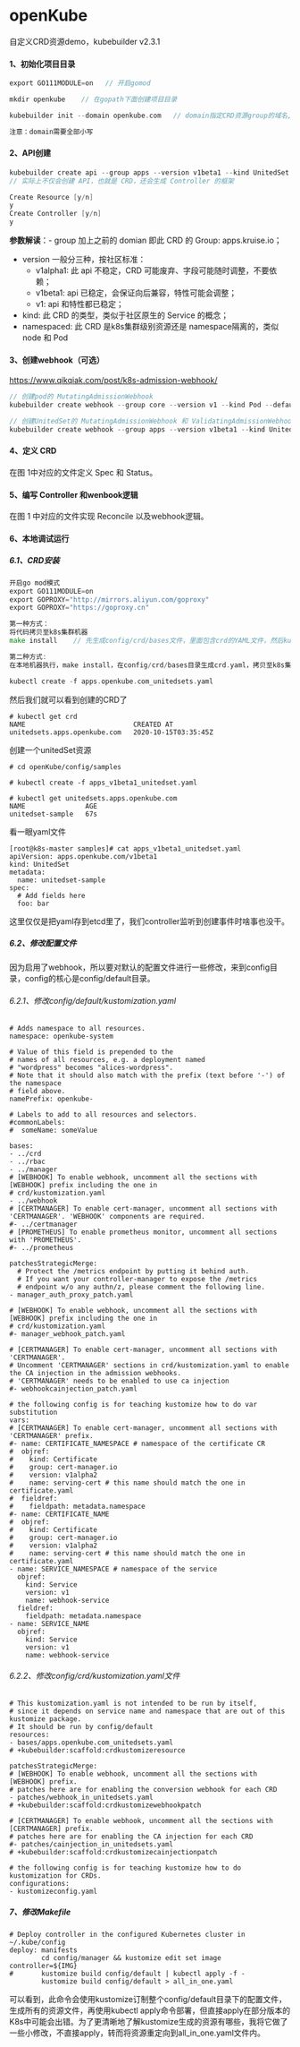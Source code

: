 # openKube
自定义CRD资源demo，kubebuilder v2.3.1

#### 1、初始化项目目录

```go
export GO111MODULE=on   // 开启gomod

mkdir openkube    // 在gopath下面创建项目目录

kubebuilder init --domain openkube.com   // domain指定CRD资源group的域名,

注意：domain需要全部小写
```

#### 2、API创建

```go
kubebuilder create api --group apps --version v1beta1 --kind UnitedSet --namespaced true 
// 实际上不仅会创建 API，也就是 CRD，还会生成 Controller 的框架

Create Resource [y/n]
y
Create Controller [y/n]
y
```

**参数解读**：- group 加上之前的 domian 即此 CRD 的 Group: apps.kruise.io；

- version 一般分三种，按社区标准：
  - v1alpha1: 此 api 不稳定，CRD 可能废弃、字段可能随时调整，不要依赖；
  - v1beta1: api 已稳定，会保证向后兼容，特性可能会调整；
  - v1: api 和特性都已稳定；
- kind: 此 CRD 的类型，类似于社区原生的 Service 的概念；
- namespaced: 此 CRD 是k8s集群级别资源还是 namespace隔离的，类似 node 和 Pod

#### 3、创建webhook（可选）

https://www.qikqiak.com/post/k8s-admission-webhook/

```go
// 创建pod的 MutatingAdmissionWebhook
kubebuilder create webhook --group core --version v1 --kind Pod --defaulting

// 创建UnitedSet的 MutatingAdmissionWebhook 和 ValidatingAdmissionWebhook
kubebuilder create webhook --group apps --version v1beta1 --kind UnitedSet --defaulting --programmatic-validation
```
#### 4、定义 CRD

在图 1中对应的文件定义 Spec 和 Status。

#### 5、编写 Controller 和wenbook逻辑

在图 1 中对应的文件实现 Reconcile 以及webhook逻辑。

#### 6、本地调试运行
##### 6.1、CRD安装

```go
开启go mod模式
export GO111MODULE=on
export GOPROXY="http://mirrors.aliyun.com/goproxy"
export GOPROXY="https://goproxy.cn"

第一种方式：
将代码拷贝至k8s集群机器
make install    // 先生成config/crd/bases文件，里面包含crd的YAML文件，然后kubectl apply

第二种方式: 
在本地机器执行，make install，在config/crd/bases目录生成crd.yaml，拷贝至k8s集群机器，执行

kubectl create -f apps.openkube.com_unitedsets.yaml
```

然后我们就可以看到创建的CRD了

```
# kubectl get crd
NAME                           CREATED AT
unitedsets.apps.openkube.com   2020-10-15T03:35:45Z
```

创建一个unitedSet资源

```
# cd openKube/config/samples

# kubectl create -f apps_v1beta1_unitedset.yaml

# kubectl get unitedsets.apps.openkube.com
NAME               AGE
unitedset-sample   67s
```

看一眼yaml文件

```
[root@k8s-master samples]# cat apps_v1beta1_unitedset.yaml 
apiVersion: apps.openkube.com/v1beta1
kind: UnitedSet
metadata:
  name: unitedset-sample
spec:
  # Add fields here
  foo: bar
```

这里仅仅是把yaml存到etcd里了，我们controller监听到创建事件时啥事也没干。
##### 6.2、修改配置文件

因为启用了webhook，所以要对默认的配置文件进行一些修改，来到config目录，config的核心是config/default目录。

###### 6.2.1、修改config/default/kustomization.yaml
```
# Adds namespace to all resources.
namespace: openkube-system

# Value of this field is prepended to the
# names of all resources, e.g. a deployment named
# "wordpress" becomes "alices-wordpress".
# Note that it should also match with the prefix (text before '-') of the namespace
# field above.
namePrefix: openkube-

# Labels to add to all resources and selectors.
#commonLabels:
#  someName: someValue

bases:
- ../crd
- ../rbac
- ../manager
# [WEBHOOK] To enable webhook, uncomment all the sections with [WEBHOOK] prefix including the one in 
# crd/kustomization.yaml
- ../webhook
# [CERTMANAGER] To enable cert-manager, uncomment all sections with 'CERTMANAGER'. 'WEBHOOK' components are required.
#- ../certmanager
# [PROMETHEUS] To enable prometheus monitor, uncomment all sections with 'PROMETHEUS'. 
#- ../prometheus

patchesStrategicMerge:
  # Protect the /metrics endpoint by putting it behind auth.
  # If you want your controller-manager to expose the /metrics
  # endpoint w/o any authn/z, please comment the following line.
- manager_auth_proxy_patch.yaml

# [WEBHOOK] To enable webhook, uncomment all the sections with [WEBHOOK] prefix including the one in 
# crd/kustomization.yaml
#- manager_webhook_patch.yaml

# [CERTMANAGER] To enable cert-manager, uncomment all sections with 'CERTMANAGER'.
# Uncomment 'CERTMANAGER' sections in crd/kustomization.yaml to enable the CA injection in the admission webhooks.
# 'CERTMANAGER' needs to be enabled to use ca injection
#- webhookcainjection_patch.yaml

# the following config is for teaching kustomize how to do var substitution
vars:
# [CERTMANAGER] To enable cert-manager, uncomment all sections with 'CERTMANAGER' prefix.
#- name: CERTIFICATE_NAMESPACE # namespace of the certificate CR
#  objref:
#    kind: Certificate
#    group: cert-manager.io
#    version: v1alpha2
#    name: serving-cert # this name should match the one in certificate.yaml
#  fieldref:
#    fieldpath: metadata.namespace
#- name: CERTIFICATE_NAME
#  objref:
#    kind: Certificate
#    group: cert-manager.io
#    version: v1alpha2
#    name: serving-cert # this name should match the one in certificate.yaml
- name: SERVICE_NAMESPACE # namespace of the service
  objref:
    kind: Service
    version: v1
    name: webhook-service
  fieldref:
    fieldpath: metadata.namespace
- name: SERVICE_NAME
  objref:
    kind: Service
    version: v1
    name: webhook-service
```

###### 6.2.2、修改config/crd/kustomization.yaml文件
```
# This kustomization.yaml is not intended to be run by itself,
# since it depends on service name and namespace that are out of this kustomize package.
# It should be run by config/default
resources:
- bases/apps.openkube.com_unitedsets.yaml
# +kubebuilder:scaffold:crdkustomizeresource

patchesStrategicMerge:
# [WEBHOOK] To enable webhook, uncomment all the sections with [WEBHOOK] prefix.
# patches here are for enabling the conversion webhook for each CRD
- patches/webhook_in_unitedsets.yaml
# +kubebuilder:scaffold:crdkustomizewebhookpatch

# [CERTMANAGER] To enable webhook, uncomment all the sections with [CERTMANAGER] prefix.
# patches here are for enabling the CA injection for each CRD
#- patches/cainjection_in_unitedsets.yaml
# +kubebuilder:scaffold:crdkustomizecainjectionpatch

# the following config is for teaching kustomize how to do kustomization for CRDs.
configurations:
- kustomizeconfig.yaml
```
##### 7、修改Makefile
```
# Deploy controller in the configured Kubernetes cluster in ~/.kube/config
deploy: manifests
        cd config/manager && kustomize edit set image controller=${IMG}
#       kustomize build config/default | kubectl apply -f -
        kustomize build config/default > all_in_one.yaml
```
可以看到，此命令会使用kustomize订制整个config/default目录下的配置文件，生成所有的资源文件，再使用kubectl apply命令部署，但直接apply在部分版本的K8s中可能会出错。为了更清晰地了解kustomize生成的资源有哪些，我将它做了一些小修改，不直接apply，转而将资源重定向到all_in_one.yaml文件内。



